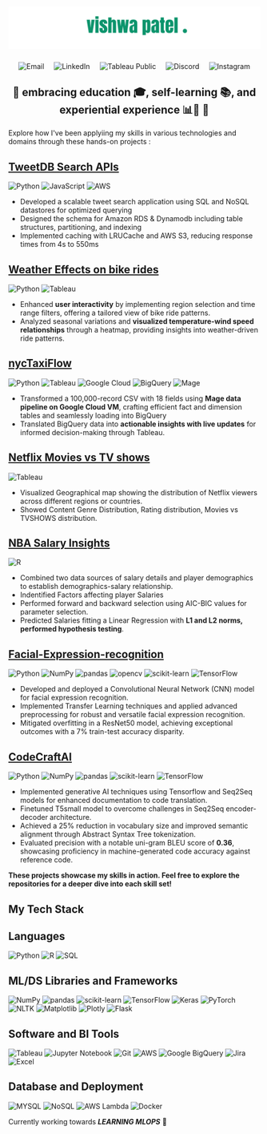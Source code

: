 <div>
    <h1 align="center">
        <img         src="https://github.com/patelvishwa1999/patelvishwa1999/blob/ef5ba5da16ca6b9453d53dc86e5a2017c2aada59/images_svg/name.svg" alt="Vishwa Patel" />
    </h1>
    <p align="center" >
        &nbsp;
        <a href="mailto:vishwaupendrapatel@gmail.com" style="text-decoration:none;">
            <img src="https://img.shields.io/badge/-Email-D14836?style=for-the-badge&logo=gmail&color=0e1217" alt="Email">
        </a>
        &nbsp;
        &nbsp;
        <a href="https://www.linkedin.com/in/vupatel" style="text-decoration:none;">
            <img src="https://img.shields.io/badge/-LinkedIn-0077B5?style=for-the-badge&logo=linkedin&color=0e1217" alt="LinkedIn">
        </a>
        &nbsp;
        &nbsp;
        <a href="https://public.tableau.com/app/profile/vishwa.patel1372/" style="text-decoration:none;">
            <img src="https://img.shields.io/badge/-Tableau-FD7C00?style=for-the-badge&logo=tableau&color=0e1217" alt="Tableau Public">
        </a>
        &nbsp;
        &nbsp;
        <a href="https://discordapp.com/users/vp250" style="text-decoration:none;">
            <img src="https://img.shields.io/badge/-Discord-7289DA?style=for-the-badge&logo=discord&color=0e1217" alt="Discord">
        </a>
        &nbsp;
        &nbsp;
        <a href="https://www.instagram.com/vishtagram_23/" style="text-decoration:none;">
            <img src="https://img.shields.io/badge/-Instagram-E4405F?style=for-the-badge&logo=instagram&color=0e1217" alt="Instagram">
        </a>
        &nbsp;
    </p>
</div>

<h2 align="center">🚀 embracing education 🎓, self-learning 📚, and experiential experience 📊🧪 🚀</h2>
Explore how I've been applyiing my skills in various technologies and domains through these hands-on projects :

## [TweetDB Search APIs](https://adbms.s3.amazonaws.com/home.html)
![Python](https://img.shields.io/badge/-Python-0e1217?style=for-the-badge&logo=python)
![JavaScript](https://img.shields.io/badge/-JavaScript-F7DF1E?style=for-the-badge&logo=javascript&logoColor=black)
![AWS](https://img.shields.io/badge/-AWS-232F3E?style=for-the-badge&logo=amazon-aws)
- Developed a scalable tweet search application using SQL and NoSQL datastores for optimized querying
- Designed the schema for Amazon RDS & Dynamodb including table structures, partitioning, and indexing
- Implemented caching with LRUCache and AWS S3, reducing response times from 4s to 550ms



## [Weather Effects on bike rides](https://public.tableau.com/app/profile/vishwa.patel1372/viz/BikeRidesDataAnalysis/Dashboard1)
![Python](https://img.shields.io/badge/-Python-0e1217?style=for-the-badge&logo=python)
![Tableau](https://img.shields.io/badge/-Tableau-0e1217?style=for-the-badge&logo=tableau)

 - Enhanced **user interactivity** by implementing region selection and time range filters, offering a tailored view of bike ride patterns.
 - Analyzed seasonal variations and **visualized temperature-wind speed relationships** through a heatmap, providing insights into weather-driven ride patterns.


## [nycTaxiFlow](https://public.tableau.com/app/profile/vishwa.patel1372/viz/nycTaxi_17045558575210/Dashboard1)
![Python](https://img.shields.io/badge/-Python-0e1217?style=for-the-badge&logo=python)
![Tableau](https://img.shields.io/badge/-Tableau-0e1217?style=for-the-badge&logo=tableau)
![Google Cloud](https://img.shields.io/badge/-Google_Cloud-0e1217?style=for-the-badge&logo=google-cloud)
![BigQuery](https://img.shields.io/badge/-BigQuery-0e1217?style=for-the-badge&logo=google-cloud)
![Mage](https://img.shields.io/badge/-Mage-0e1217?style=for-the-badge&logo=mage)

 - Transformed a 100,000-record CSV with 18 fields using **Mage data pipeline on Google Cloud VM**, crafting efficient fact and dimension tables and seamlessly loading into BigQuery
 - Translated BigQuery data into **actionable insights with live updates** for informed decision-making through Tableau.


## [Netflix Movies vs TV shows](https://public.tableau.com/app/profile/vishwa.patel1372/viz/Netflix_17045570312290/NetflixDataset)
![Tableau](https://img.shields.io/badge/-Tableau-0e1217?style=for-the-badge&logo=tableau)
- Visualized Geographical map showing the distribution of Netflix viewers across different regions or countries.
- Showed Content Genre Distribution, Rating distribution, Movies vs TVSHOWS distribution.


## [NBA Salary Insights](https://github.com/patelvishwa1999/NBASalaryInsights)
![R](https://img.shields.io/badge/-R-0e1217?style=for-the-badge&logo=R)
- Combined two data sources of salary details and player demographics to establish demographics-salary relationship.
- Indentified Factors affecting player Salaries
- Performed forward and backward selection using AIC-BIC values for parameter selection.
- Predicted Salaries fitting a Linear Regression with **L1 and L2 norms, performed hypothesis testing**.


## [Facial-Expression-recognition](https://github.com/patelvishwa1999/Facial-Expression-Recognition)
![Python](https://img.shields.io/badge/-Python-0e1217?style=for-the-badge&logo=python)
![NumPy](https://img.shields.io/badge/-NumPy-0e1217?style=for-the-badge&logo=numpy)
![pandas](https://img.shields.io/badge/-pandas-0e1217?style=for-the-badge&logo=pandas)
![opencv](https://img.shields.io/badge/-opencv-0e1217?style=for-the-badge&logo=opencv)
![scikit-learn](https://img.shields.io/badge/-scikit_learn-0e1217?style=for-the-badge&logo=scikit-learn)
![TensorFlow](https://img.shields.io/badge/-TensorFlow-0e1217?style=for-the-badge&logo=tensorflow)
- Developed and deployed a Convolutional Neural Network (CNN) model for facial expression recognition.
- Implemented Transfer Learning techniques and applied advanced preprocessing for robust and versatile facial expression recognition.
- Mitigated overfitting in a ResNet50 model, achieving exceptional outcomes with a 7% train-test accuracy disparity.



## [CodeCraftAI](https://github.com/patelvishwa1999/text2code)
![Python](https://img.shields.io/badge/-Python-0e1217?style=for-the-badge&logo=python)
![NumPy](https://img.shields.io/badge/-NumPy-0e1217?style=for-the-badge&logo=numpy)
![pandas](https://img.shields.io/badge/-pandas-0e1217?style=for-the-badge&logo=pandas)
![scikit-learn](https://img.shields.io/badge/-scikit_learn-0e1217?style=for-the-badge&logo=scikit-learn)
![TensorFlow](https://img.shields.io/badge/-TensorFlow-0e1217?style=for-the-badge&logo=tensorflow)
- Implemented generative AI techniques using Tensorflow and Seq2Seq models for enhanced documentation to code translation.
- Finetuned T5small model to overcome challenges in Seq2Seq encoder-decoder architecture.
- Achieved a 25% reduction in vocabulary size and improved semantic alignment through Abstract Syntax Tree tokenization.
- Evaluated precision with a notable uni-gram BLEU score of **0.36**, showcasing proficiency in machine-generated code accuracy against reference code.


**These projects showcase my skills in action. Feel free to explore the repositories for a deeper dive into each skill set!**


##  My Tech Stack

## Languages
![Python](https://img.shields.io/badge/-Python-0e1217?style=for-the-badge&logo=python)
![R](https://img.shields.io/badge/-R-0e1217?style=for-the-badge&logo=r)
![SQL](https://img.shields.io/badge/-SQL-0e1217?style=for-the-badge&logo=sql)


## ML/DS Libraries and Frameworks
![NumPy](https://img.shields.io/badge/-NumPy-0e1217?style=for-the-badge&logo=numpy)
![pandas](https://img.shields.io/badge/-pandas-0e1217?style=for-the-badge&logo=pandas)
![scikit-learn](https://img.shields.io/badge/-scikit_learn-0e1217?style=for-the-badge&logo=scikit-learn)
![TensorFlow](https://img.shields.io/badge/-TensorFlow-0e1217?style=for-the-badge&logo=tensorflow)
![Keras](https://img.shields.io/badge/-Keras-0e1217?style=for-the-badge&logo=keras)
![PyTorch](https://img.shields.io/badge/-PyTorch-0e1217?style=for-the-badge&logo=pytorch)
![NLTK](https://img.shields.io/badge/-NLTK-0e1217?style=for-the-badge&logo=nltk)
![Matplotlib](https://img.shields.io/badge/-Matplotlib-0e1217?style=for-the-badge&logo=python)
![Plotly](https://img.shields.io/badge/-Plotly-0e1217?style=for-the-badge&logo=plotly)
![Flask](https://img.shields.io/badge/-Flask-0e1217?style=for-the-badge&logo=flask)

## Software and BI Tools
![Tableau](https://img.shields.io/badge/-Tableau-0e1217?style=for-the-badge&logo=tableau)
![Jupyter Notebook](https://img.shields.io/badge/-Jupyter-0e1217?style=for-the-badge&logo=jupyter)
![Git](https://img.shields.io/badge/-Git-0e1217?style=for-the-badge&logo=git)
![AWS](https://img.shields.io/badge/-AWS-0e1217?style=for-the-badge&logo=amazon-aws)
![Google BigQuery](https://img.shields.io/badge/-Google_BigQuery-0e1217?style=for-the-badge&logo=google-cloud)
![Jira](https://img.shields.io/badge/-Jira-0e1217?style=for-the-badge&logo=jira)
![Excel](https://img.shields.io/badge/-Excel-0e1217?style=for-the-badge&logo=microsoft-excel)

## Database and Deployment
![MYSQL](https://img.shields.io/badge/-MySQL-0e1217?style=for-the-badge&logo=mysql)
![NoSQL](https://img.shields.io/badge/-NoSQL-0e1217?style=for-the-badge&logo=nosql)
![AWS Lambda](https://img.shields.io/badge/-AWS_Lambda-0e1217?style=for-the-badge&logo=amazon-aws)
![Docker](https://img.shields.io/badge/-Docker-0e1217?style=for-the-badge&logo=docker)


Currently working towards ***LEARNING MLOPS*** 🚀




